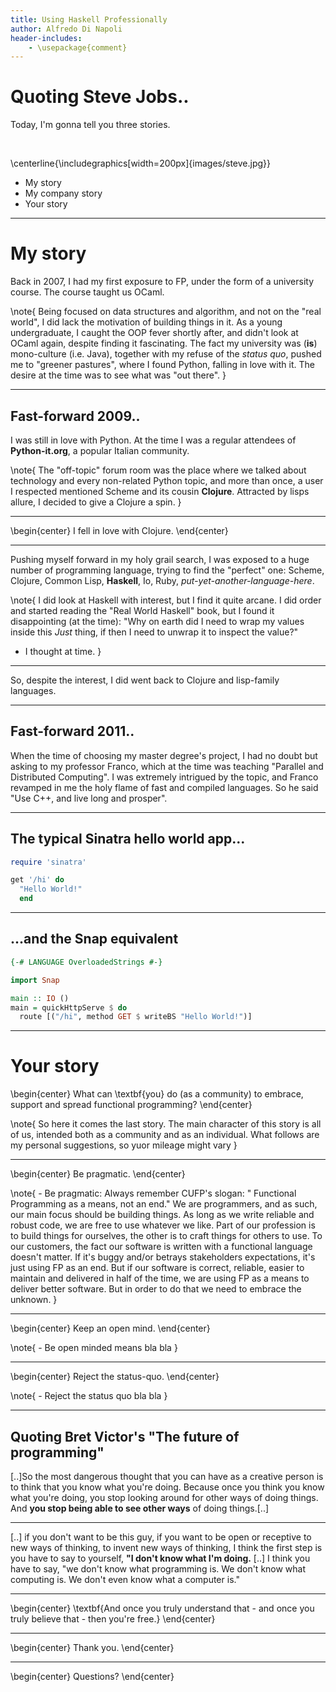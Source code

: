 ```yaml
---
title: Using Haskell Professionally
author: Alfredo Di Napoli
header-includes:
    - \usepackage{comment}
---
```


# Quoting Steve Jobs..

Today, I'm gonna tell you three stories.

&nbsp;

\centerline{\includegraphics[width=200px]{images/steve.jpg}}

* My story
* My company story
* Your story


------------------

# My story

Back in 2007, I had my first exposure to FP, under the form of
a university course. The course taught us OCaml.

\note{
Being focused on data structures and algorithm, and not on the
"real world", I did lack the motivation of building things in it.  As
a young undergraduate, I caught the OOP fever shortly after, and
didn't look at OCaml again, despite finding it fascinating.  The fact
my university was (**is**) mono-culture (i.e. Java), together with my
refuse of the _status quo_, pushed me to "greener pastures", where I
found Python, falling in love with it. The desire at the time was
to see what was "out there".
}

------------------

## Fast-forward 2009..

I was still in love with Python. At the time I was a regular
attendees of **Python-it.org**, a popular Italian community.

\note{
The "off-topic" forum room was the place where we talked about
technology and every non-related Python topic, and more than once,
a user I respected mentioned Scheme and its cousin **Clojure**.
Attracted by lisps allure, I decided to give a Clojure a spin.
}

------------------

\begin{center}
I fell in love with Clojure.
\end{center}

------------------

Pushing myself forward in my holy grail search, I was exposed to a huge number of
programming language, trying to find the "perfect" one: Scheme, Clojure, Common Lisp,
**Haskell**, Io, Ruby, _put-yet-another-language-here_.

\note{
I did look at Haskell with interest, but I find it quite arcane.
I did order and started reading the "Real World Haskell" book, but I found it
disappointing (at the time): "Why on earth did I need to wrap my values inside
this _Just_ thing, if then I need to unwrap it to inspect the value?"
- I thought at time.
}

------------------

So, despite the interest, I did went back to Clojure and lisp-family languages.

------------------

## Fast-forward 2011..

When the time of choosing my master degree's project, I had no doubt but asking to my
professor Franco, which at the time was teaching "Parallel and Distributed Computing".
I was extremely intrigued by the topic, and Franco revamped in me the holy flame of
fast and compiled languages. So he said "Use C++, and live long and prosper".

------------------

## The typical Sinatra hello world app...

``` ruby
require 'sinatra'

get '/hi' do
  "Hello World!"
  end
```

------------------

## ...and the Snap equivalent

``` haskell
{-# LANGUAGE OverloadedStrings #-}

import Snap

main :: IO ()
main = quickHttpServe $ do
  route [("/hi", method GET $ writeBS "Hello World!")]
```

------------------

# Your story

\begin{center}
What can \textbf{you} do (as a community) to embrace, support and
spread functional programming?
\end{center}

\note{
So here it comes the last story. The main character of this
story is all of us, intended both as a community and as an
individual. What follows are my personal suggestions, so
yuor mileage might vary
}

------------------

\begin{center}
Be pragmatic.
\end{center}

\note{
    - Be pragmatic: Always remember CUFP's slogan:
    " Functional Programming as a means, not an end." We are
    programmers, and as such, our main focus should be
    building things. As long as we write reliable and robust
    code, we are free to use whatever we like. Part of our
    profession is to build things for ourselves, the other
    is to craft things for others to use. To our customers,
    the fact our software is written with a functional
    language doesn't matter. If it's buggy and/or betrays
    stakeholders expectations, it's just using FP as an end.
    But if our software is correct, reliable, easier to
    maintain and delivered in half of the time, we are using
    FP as a means to deliver better software.
    But in order to do that we need to embrace the unknown.
}

------------------

\begin{center}
Keep an open mind.
\end{center}

\note{
    - Be open minded means bla bla
}

------------------

\begin{center}
Reject the status-quo.
\end{center}

\note{
    - Reject the status quo bla bla
}

------------------

## Quoting Bret Victor's "The future of programming"

[..]So the most dangerous thought that you can have as a creative person
is to think that you know what you're doing. Because once you think you know
what you're doing, you stop looking around for other ways of doing things. And
**you stop being able to see other ways** of doing things.[..]

------------------

[..] if you don't want to be this guy, if you want to be open or receptive to
new ways of thinking, to invent new ways of thinking, I think the first step
is you have to say to yourself, **"I don't know what I'm doing.** [..]
I think you have to say, "we don't know what programming is. We don't know
what computing is. We don't even know what a computer is."

------------------

\begin{center}
\textbf{And once you truly understand that - and once you truly believe that - then you're free.}
\end{center}

------------------

\begin{center}
Thank you.
\end{center}

------------------

\begin{center}
Questions?
\end{center}
